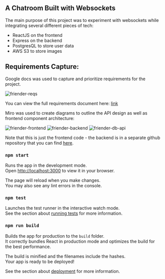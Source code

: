 ## A Chatroom Built with Websockets

The main purpose of this project was to experiment with websockets while integrating several different pieces of tech:

- ReactJS on the frontend
- Express on the backend
- PostgresQL to store user data
- AWS S3 to store images

## Requirements Capture:

Google docs was used to capture and prioritize requirements for the project.

![friender-reqs](https://github.com/max-shpungin/friender-frontend/assets/69606359/12738f01-2070-419c-b2b4-8aee8eb5cf87)

You can view the full requirements document here: [link](https://docs.google.com/document/d/1yZD8LEQhG01E4rpb2G_iPsKqBQLvScW1LHjMIWAzAWQ/edit?usp=sharing)

Miro was used to create diagrams to outline the API design as well as frontend component architecture:

![friender-frontend](https://github.com/max-shpungin/friender-frontend/assets/69606359/e4418f37-106e-4304-b0e5-974b1746d2f1)
![friender-backend](https://github.com/max-shpungin/friender-frontend/assets/69606359/982b9439-9ebc-47f7-97d1-5fa73d95c3d4)
![friender-db-api](https://github.com/max-shpungin/friender-frontend/assets/69606359/a1d7add1-99c3-44db-b3d4-d046706865f0)

Note that this is just the frontend code - the backend is in a separate github repository that you can find [here](https://github.com/max-shpungin/friender-backend).

### `npm start`

Runs the app in the development mode.\
Open [http://localhost:3000](http://localhost:3000) to view it in your browser.

The page will reload when you make changes.\
You may also see any lint errors in the console.

### `npm test`

Launches the test runner in the interactive watch mode.\
See the section about [running tests](https://facebook.github.io/create-react-app/docs/running-tests) for more information.

### `npm run build`

Builds the app for production to the `build` folder.\
It correctly bundles React in production mode and optimizes the build for the best performance.

The build is minified and the filenames include the hashes.\
Your app is ready to be deployed!

See the section about [deployment](https://facebook.github.io/create-react-app/docs/deployment) for more information.
